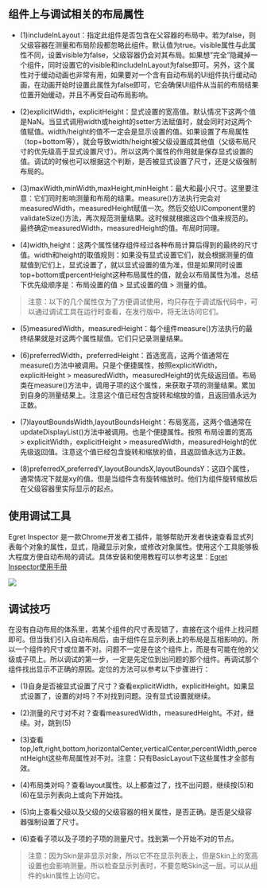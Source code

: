 ## 组件上与调试相关的布局属性

* (1)includeInLayout：指定此组件是否包含在父容器的布局中。若为false，则父级容器在测量和布局阶段都忽略此组件。默认值为true。visible属性与此属性不同，设置visible为false，父级容器仍会对其布局。如果想”完全”隐藏掉一个组件，同时设置它的visible和includeInLayout为false即可。另外，这个属性对于缓动动画也非常有用，如果要对一个含有自动布局的UI组件执行缓动动画，在动画开始时设置此属性为false即可，它会确保UI组件从当前的布局结果位置开始缓动，并且不再受自动布局影响。

* (2)explicitWidth，explicitHeight：显式设置的宽高值。默认情况下这两个值是NaN。当显式调用width或height的setter方法赋值时，就会同时对这两个值赋值。width/height的值不一定会是显示设置的值。如果设置了布局属性（top+bottom等），就会导致width/height被父级设置成其他值（父级布局尺寸的优先级高于显式设置尺寸）。所以这两个属性的作用就是保存显式设置的值。调试的时候也可以根据这个判断，是否被显式设置了尺寸，还是父级强制布局的。

* (3)maxWidth,minWidth,maxHeight,minHeight：最大和最小尺寸。这里要注意：它们同时影响测量和布局的结果。measure()方法执行完会对measuredWidth，measuredHeight赋值一次。然后交给UIComponent里的validateSize()方法，再次规范测量结果。这时候就根据这四个值来规范的。最终确定measuredWidth，measuredHeight的值。布局时同理。

* (4)width,height：这两个属性储存组件经过各种布局计算后得到的最终的尺寸值。width和height的取值规则：如果没有显式设置它们，就会根据测量的值赋值到它们上，显式设置了，就以显式设置的值为准，但是如果同时设置top+bottom或percentHeight这种布局属性的值，就会以布局属性为准。总结下优先级顺序是：布局设置的值 &gt; 显式设置的值 &gt; 测量的值。

> 注意：以下的几个属性仅为了方便调试使用，均只存在于调试版代码中，可以通过调试工具在运行时查看，在发行版中，将无法访问它们。

* (5)measuredWidth，measuredHeight：每个组件measure()方法执行的最终结果就是对这两个属性赋值。它们只记录测量结果。 

* (6)preferredWidth，preferredHeight：首选宽高，这两个值通常在measure()方法中被调用。只是个便捷属性，按照explicitWidth，explicitHeight &gt; measuredWidth，measuredHeight的优先级返回值。布局类在measure()方法中，调用子项的这个属性，来获取子项的测量结果。累加到自身的测量结果上。注意这个值已经包含旋转和缩放的值，且返回值永远为正数。

* (7)layoutBoundsWidth,layoutBoundsHeight：布局宽高，这两个值通常在updateDisplayList()方法中被调用。也是个便捷属性。按照 布局设置的宽高 &gt; explicitWidth，explicitHeight &gt; measuredWidth，measuredHeight的优先级返回值。注意这个值已经包含旋转和缩放的值，且返回值永远为正数。

* (8)preferredX,preferredY,layoutBoundsX,layoutBoundsY：这四个属性，通常情况下就是xy的值。但是当组件含有旋转缩放时。他们为组件旋转缩放后在父级容器里实际显示的起点。


## 使用调试工具

Egret Inspector 是一款Chrome开发者工插件，能够帮助开发者快速查看显式列表每个对象的属性，显式，隐藏显示对象，或修改对象属性。使用这个工具能够极大程度方便自动布局的调试。具体安装和使用教程可以参考这里：[Egret Inspector使用手册](http://bbs.egret.com/forum.php?mod=viewthread&amp;tid=2184)

![](55cdd7a6db3f7.png) 

## 调试技巧

在没有自动布局的体系里，若某个组件的尺寸表现错了，直接在这个组件上找问题即可。但当我们引入自动布局后，由于组件在显示列表上的布局是互相影响的。所以一个组件的尺寸或位置不对。问题不一定是在这个组件上，而是有可能在他的父级或子项上。所以调试的第一步，一定是先定位到出问题的那个组件。再调试那个组件找出显示不正确的原因。定位的方法可以参考以下步骤进行：

* (1)自身是否被显式设置了尺寸？查看explicitWidth，explicitHeight。如果显式设置了，设置的对吗？不对找到问题。没有显式设置就继续。

* (2)测量的尺寸对不对？查看measuredWidth，measuredHeight。不对，继续。对，跳到(5)

* (3)查看top,left,right,bottom,horizontalCenter,verticalCenter,percentWidth,percentHeight这些布局属性对不对。注意：只有BasicLayout下这些属性才全部有效。

* (4)布局类对吗？查看layout属性。以上都查过了，找不出问题，继续按(5)和(6)在显示列表向上或向下开始找。

* (5)向上查看父级以及父级的父级容器的相关属性，是否正确。是否是父级容器强制设置了尺寸。

* (6)查看子项以及子项的子项的测量尺寸。找到第一个开始不对的节点。

> 注意：因为Skin是非显示对象，所以它不在显示列表上，但是Skin上的宽高设置也会影响测量。所以检查显示列表时，不要忽略Skin这一层。可以从组件的skin属性上访问它。



